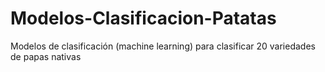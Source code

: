 # Modelos-Clasificacion-Patatas
Modelos de clasificación (machine learning) para clasificar 20 variedades de papas nativas
